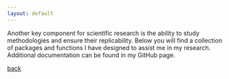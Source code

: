 ```yaml
---
layout: default
---
```


Another key component for scientific research is the ability to study methodologies and ensure their replicability. Below you will find a collection of packages and functions I have designed to assist me in my research. Additional documentation can be found in my GitHub page.

<!-- package 1 -->
<!-- package 2 -->

[back](/)
